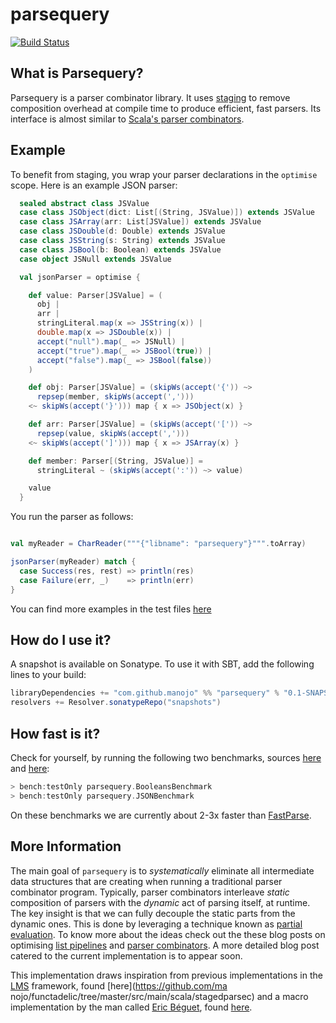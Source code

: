 # parsequery

[![Build Status](https://travis-ci.org/manojo/parsequery.svg?branch=master)](https://travis-ci.org/manojo/parsequery)

What is Parsequery?
-------------------

Parsequery is a parser combinator library. It uses
[staging](http://manojo.github.io/2015/09/02/staged-parser-combinators) to
remove composition overhead at compile time to produce efficient, fast parsers.
Its interface is almost similar to [Scala's parser
combinators](https://github.com/scala/scala-parser-combinators).


Example
-------

To benefit from staging, you wrap your parser declarations in the `optimise`
scope. Here is an example JSON parser:

```scala
  sealed abstract class JSValue
  case class JSObject(dict: List[(String, JSValue)]) extends JSValue
  case class JSArray(arr: List[JSValue]) extends JSValue
  case class JSDouble(d: Double) extends JSValue
  case class JSString(s: String) extends JSValue
  case class JSBool(b: Boolean) extends JSValue
  case object JSNull extends JSValue

  val jsonParser = optimise {

    def value: Parser[JSValue] = (
      obj |
      arr |
      stringLiteral.map(x => JSString(x)) |
      double.map(x => JSDouble(x)) |
      accept("null").map(_ => JSNull) |
      accept("true").map(_ => JSBool(true)) |
      accept("false").map(_ => JSBool(false))
    )

    def obj: Parser[JSValue] = (skipWs(accept('{')) ~>
      repsep(member, skipWs(accept(',')))
    <~ skipWs(accept('}'))) map { x => JSObject(x) }

    def arr: Parser[JSValue] = (skipWs(accept('[')) ~>
      repsep(value, skipWs(accept(',')))
    <~ skipWs(accept(']'))) map { x => JSArray(x) }

    def member: Parser[(String, JSValue)] =
      stringLiteral ~ (skipWs(accept(':')) ~> value)

    value
  }
```

You run the parser as follows:

```scala

val myReader = CharReader("""{"libname": "parsequery"}""".toArray)

jsonParser(myReader) match {
  case Success(res, rest) => println(res)
  case Failure(err, _)    => println(err)
}
```

You can find more examples in the test files [here](macros/src/test/scala/parsec/optimised/TestOptimisedParsers.scala)

How do I use it?
----------------

A snapshot is available on Sonatype. To use it with SBT, add the following lines
to your build:

```scala
libraryDependencies += "com.github.manojo" %% "parsequery" % "0.1-SNAPSHOT"
resolvers += Resolver.sonatypeRepo("snapshots")
```

How fast is it?
---------------

Check for yourself, by running the following two benchmarks, sources
[here](macros/src/bench/scala/parsequery/BooleansBenchmark.scala) and
[here](macros/src/bench/scala/parsequery/JSONBenchmark.scala):

```scala
> bench:testOnly parsequery.BooleansBenchmark
> bench:testOnly parsequery.JSONBenchmark
```

On these benchmarks we are currently about 2-3x faster than [FastParse](https://github.com/lihaoyi/fastparse).

More Information
----------------

The main goal of `parsequery` is to _systematically_ eliminate all intermediate
data structures that are creating when running a traditional parser combinator
program. Typically, parser combinators interleave _static_ composition of
parsers with  the _dynamic_ act of parsing itself, at runtime. The key insight
is that we can fully decouple the static parts from the dynamic ones. This is
done by leveraging a technique known as [partial
evaluation](https://en.wikipedia.org/wiki/Partial_evaluation). To know more
about the ideas check out the these blog posts on optimising [list
pipelines](http://manojo.github.io/2015/02/19/staging-foldleft) and [parser
combinators](http://manojo.github.io/2015/09/02/staged-parser-combinators). A
more detailed blog post catered to the current implementation is to appear soon.

This implementation draws inspiration from previous implementations in the
[LMS](http://scala-lms.github.io/) framework, found [here](https://github.com/ma
nojo/functadelic/tree/master/src/main/scala/stagedparsec)  and a macro
implementation by the man called [Eric Béguet](https://github.com/begeric),
found [here](https://github.com/begeric/FastParsers).
